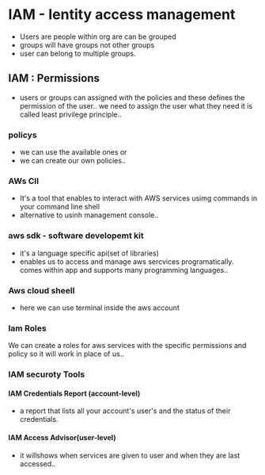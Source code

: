 # IAM - Ientity access management
- Users are people within org are can be grouped
- groups will have groups not other groups
- user can belong to multiple groups.

## IAM : Permissions
-  users or groups can assigned with the policies and these defines the permission of the user..
we need to assign the user what they need it  is called least privilege principle..


### policys
 - we can use the available ones or
 - we can create our own policies..

 ### AWs ClI
 - It's a tool that enables to interact with AWS services usimg commands in your command line shell
 - alternative to usinh management console..

 ### aws sdk - software developemt kit
 - it's a language specific api(set of libraries)
 - enables us to access and manage aws sercvices programatically. comes within app and supports many programming languages..

 ### Aws cloud sheell
 - here we can use terminal inside the aws account

 ### Iam Roles

 We can create a roles for aws services with the specific permissions and policy so it will work in place of us..

 ### IAM securoty Tools

 #### IAM Credentials Report (account-level)
 - a report that lists all your account's user's and the status of their credentials.

 #### IAM Access Advisor(user-level)
 - it willshows when services are given to user and when they are last accessed..
